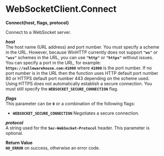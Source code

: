 # WebSocketClient.Connect

**Connect(host, flags, protocol)**

Connect to a WebSocket server.

***host***  
The host name (URL address) and port number. You must specify a scheme in the URL. However, because WinHTTP currently does not support **`"ws"`** or **`"wss"`** schemes in the URL, you can use **`"http"`** or **`"https"`** without issues. You can specify a port in the URL, for example: **`https://sullewarehouse.com:41000`** where **`41000`** is the port number. If no port number is in the URL then the function uses HTTP default port number 80 or HTTPS default port number 443 depending on the scheme used. Using HTTPS does not automatically establish a secure connection. You must still specify the **`WEBSOCKET_SECURE_CONNECTION`** flag.

***flags***  
This parameter can be **`0`** or a combination of the following flags:
- **`WEBSOCKET_SECURE_CONNECTION`** Negotiates a secure connection.

***protocol***  
A string used for the **`Sec-WebSocket-Protocol`** header. This parameter is optional.

**Return Value**  
**`NO_ERROR`** on success, otherwise an error code.
